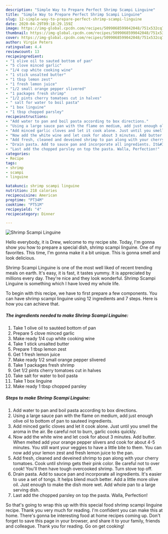 ```yaml
---
description: "Simple Way to Prepare Perfect Shrimp Scampi Linguine"
title: "Simple Way to Prepare Perfect Shrimp Scampi Linguine"
slug: 12-simple-way-to-prepare-perfect-shrimp-scampi-linguine
date: 2020-04-29T09:18:29.159Z
image: https://img-global.cpcdn.com/recipes/5099068599042048/751x532cq70/shrimp-scampi-linguine-recipe-main-photo.jpg
thumbnail: https://img-global.cpcdn.com/recipes/5099068599042048/751x532cq70/shrimp-scampi-linguine-recipe-main-photo.jpg
cover: https://img-global.cpcdn.com/recipes/5099068599042048/751x532cq70/shrimp-scampi-linguine-recipe-main-photo.jpg
author: Virgie Peters
ratingvalue: 4.4
reviewcount: 13
recipeingredient:
- "1 olive oil to sauted bottom of pan"
- "5 clove minced garlic"
- "1/4 cup white cooking wine"
- "1 stick unsalted butter"
- "1 tbsp lemon zest"
- "1 fresh lemon juice"
- "1/2 small orange pepper slivered"
- "1 packages fresh shrimp"
- "1/2 pints cherry tomatoes cut in halves"
- " salt for water to boil pasta"
- "1 box linguine"
- "1 tbsp chopped parsley"
recipeinstructions:
- "Add water to pan and boil pasta according to box directions."
- "Using a large sauce pan with the flame on medium, add just enough olive oil to bottom of pan to sauteed ingredients."
- "Add minced garlic cloves and let it cook alone. Just until you smell the aroma in the air. Be careful not to burn, garlic cooks quickly."
- "Now add the white wine and let cook for about 3 minutes. Add butter. When melted add your orange pepper slivers and cook for about 4-5 minutes. You still want your veggies to have a little bite to them. You can now add your lemon zest and fresh lemon juice to the pan."
- "Add fresh, cleaned and deveined shrimp to pan along with your cherry tomatoes. Cook until shrimp gets their pink color. Be careful not to over cook! You&#39;ll then have tough overcooked shrimp. Turn stove top off."
- "Drain pasta. Add to sauce pan and incorporate all ingredients. It&#39;s easier to use a set of tongs. It helps blend much better. Add a little more olive oil. Just enough to make the dish more wet. Add whole pan to a large serving dish."
- "Last add the chopped parsley on top the pasta. Walla, Perfection!"
categories:
- Recipe
tags:
- shrimp
- scampi
- linguine

katakunci: shrimp scampi linguine 
nutrition: 218 calories
recipecuisine: American
preptime: "PT34M"
cooktime: "PT51M"
recipeyield: "4"
recipecategory: Dinner

---
```



![Shrimp Scampi Linguine](https://img-global.cpcdn.com/recipes/5099068599042048/751x532cq70/shrimp-scampi-linguine-recipe-main-photo.jpg)

Hello everybody, it is Drew, welcome to my recipe site. Today, I'm gonna show you how to prepare a special dish, shrimp scampi linguine. One of my favorites. This time, I'm gonna make it a bit unique. This is gonna smell and look delicious.

Shrimp Scampi Linguine is one of the most well liked of recent trending meals on earth. It's easy, it is fast, it tastes yummy. It is appreciated by millions every day. They're nice and they look wonderful. Shrimp Scampi Linguine is something which I have loved my whole life.




To begin with this recipe, we have to first prepare a few components. You can have shrimp scampi linguine using 12 ingredients and 7 steps. Here is how you can achieve that.

<!--inarticleads1-->

##### The ingredients needed to make Shrimp Scampi Linguine:

1. Take 1 olive oil to sautéed bottom of pan
1. Prepare 5 clove minced garlic
1. Make ready 1/4 cup white cooking wine
1. Take 1 stick unsalted butter
1. Prepare 1 tbsp lemon zest
1. Get 1 fresh lemon juice
1. Make ready 1/2 small orange pepper slivered
1. Take 1 packages fresh shrimp
1. Get 1/2 pints cherry tomatoes cut in halves
1. Take  salt for water to boil pasta
1. Take 1 box linguine
1. Make ready 1 tbsp chopped parsley




<!--inarticleads2-->

##### Steps to make Shrimp Scampi Linguine:

1. Add water to pan and boil pasta according to box directions.
1. Using a large sauce pan with the flame on medium, add just enough olive oil to bottom of pan to sauteed ingredients.
1. Add minced garlic cloves and let it cook alone. Just until you smell the aroma in the air. Be careful not to burn, garlic cooks quickly.
1. Now add the white wine and let cook for about 3 minutes. Add butter. When melted add your orange pepper slivers and cook for about 4-5 minutes. You still want your veggies to have a little bite to them. You can now add your lemon zest and fresh lemon juice to the pan.
1. Add fresh, cleaned and deveined shrimp to pan along with your cherry tomatoes. Cook until shrimp gets their pink color. Be careful not to over cook! You&#39;ll then have tough overcooked shrimp. Turn stove top off.
1. Drain pasta. Add to sauce pan and incorporate all ingredients. It&#39;s easier to use a set of tongs. It helps blend much better. Add a little more olive oil. Just enough to make the dish more wet. Add whole pan to a large serving dish.
1. Last add the chopped parsley on top the pasta. Walla, Perfection!




So that's going to wrap this up with this special food shrimp scampi linguine recipe. Thank you very much for reading. I'm confident you can make this at home. There's gonna be interesting food at home recipes coming up. Don't forget to save this page in your browser, and share it to your family, friends and colleague. Thank you for reading. Go on get cooking!
